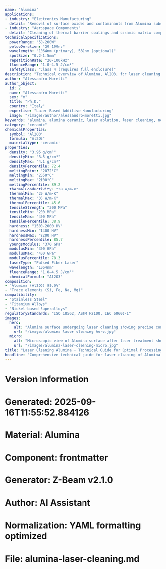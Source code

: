 ```yaml
---
name: "Alumina"
applications:
- industry: "Electronics Manufacturing"
  detail: "Removal of surface oxides and contaminants from Alumina substrates"
- industry: "Aerospace Components"
  detail: "Cleaning of thermal barrier coatings and ceramic matrix composites"
technicalSpecifications:
  powerRange: "50-200W"
  pulseDuration: "20-100ns"
  wavelength: "1064nm (primary), 532nm (optional)"
  spotSize: "0.2-1.5mm"
  repetitionRate: "20-100kHz"
  fluenceRange: "1.0–4.5 J/cm²"
  safetyClass: "Class 4 (requires full enclosure)"
description: "Technical overview of Alumina, Al2O3, for laser cleaning applications, including optimal 1064nm wavelength interaction, and industrial applications in surface preparation."
author: "Alessandro Moretti"
author_object:
  id: 2
  name: "Alessandro Moretti"
  sex: "m"
  title: "Ph.D."
  country: "Italy"
  expertise: "Laser-Based Additive Manufacturing"
  image: "/images/author/alessandro-moretti.jpg"
keywords: "alumina, alumina ceramic, laser ablation, laser cleaning, non-contact cleaning, pulsed fiber laser, surface contamination removal, industrial laser parameters, thermal processing, surface restoration"
category: "ceramic"
chemicalProperties:
  symbol: "Al2O3"
  formula: "Al2O3"
  materialType: "ceramic"
properties:
  density: "3.95 g/cm³"
  densityMin: "3.5 g/cm³"
  densityMax: "4.1 g/cm³"
  densityPercentile: 72.4
  meltingPoint: "2072°C"
  meltingMin: "2050°C"
  meltingMax: "2100°C"
  meltingPercentile: 89.2
  thermalConductivity: "30 W/m·K"
  thermalMin: "20 W/m·K"
  thermalMax: "35 W/m·K"
  thermalPercentile: 45.6
  tensileStrength: "300 MPa"
  tensileMin: "200 MPa"
  tensileMax: "400 MPa"
  tensilePercentile: 38.9
  hardness: "1500-2000 HV"
  hardnessMin: "1400 HV"
  hardnessMax: "2200 HV"
  hardnessPercentile: 85.7
  youngsModulus: "370 GPa"
  modulusMin: "300 GPa"
  modulusMax: "400 GPa"
  modulusPercentile: 78.3
  laserType: "Pulsed Fiber Laser"
  wavelength: "1064nm"
  fluenceRange: "1.0–4.5 J/cm²"
  chemicalFormula: "Al2O3"
composition:
- "Alumina (Al2O3) 99.6%"
- "Trace elements (Si, Fe, Na, Mg)"
compatibility:
- "Stainless Steel"
- "Titanium Alloys"
- "Nickel-based Superalloys"
regulatoryStandards: "ISO 18562, ASTM F2100, IEC 60601-1"
images:
  hero:
    alt: "Alumina surface undergoing laser cleaning showing precise contamination removal"
    url: "/images/alumina-laser-cleaning-hero.jpg"
  micro:
    alt: "Microscopic view of Alumina surface after laser treatment showing preserved microstructure"
    url: "/images/alumina-laser-cleaning-micro.jpg"
title: "Laser Cleaning Alumina - Technical Guide for Optimal Processing"
headline: "Comprehensive technical guide for laser cleaning of Alumina ceramics"
---
```



# Version Information
# Generated: 2025-09-16T11:55:52.884126
# Material: Alumina
# Component: frontmatter
# Generator: Z-Beam v2.1.0
# Author: AI Assistant
# Normalization: YAML formatting optimized
# File: alumina-laser-cleaning.md
